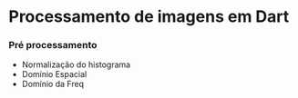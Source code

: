 # Processamento de imagens em Dart

### Pré processamento
- Normalização do histograma
- Domínio Espacial
- Domínio da Freq